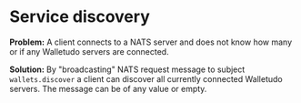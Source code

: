 # Service discovery

**Problem:** A client connects to a NATS server and does not know how many or if any Walletudo servers are
connected.

**Solution:** By "broadcasting" NATS request message to subject `wallets.discover` a client can
discover all currently connected Walletudo servers. The message can be of any value or empty.
